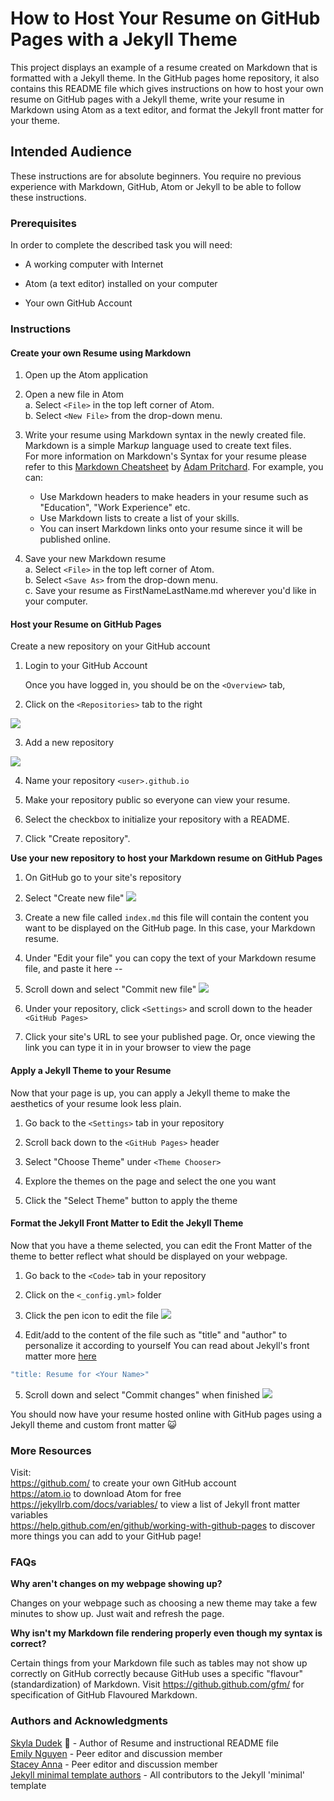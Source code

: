 # How to Host Your Resume on GitHub Pages with a Jekyll Theme

This project displays an example of a resume created on Markdown that is formatted with a Jekyll theme. In the GitHub pages home repository, it also contains this README file which gives instructions on how to host your own resume on GitHub pages with a Jekyll theme, write your resume in Markdown using Atom as a text editor, and format the Jekyll front matter for your theme.  

## Intended Audience

These instructions are for absolute beginners. You require no previous experience with Markdown, GitHub, Atom or Jekyll to be able to follow these instructions. 

### Prerequisites
In order to complete the described task you will need:

*   A working computer with Internet 

*   Atom (a text editor) installed on your computer

*   Your own GitHub Account 

### Instructions
#### Create your own Resume using Markdown

1. Open up the Atom application

2. Open a new file in Atom  
  a. Select `<File>` in the top left corner of Atom.      
  b. Select `<New File>` from the drop-down menu.   
  
3. Write your resume using Markdown syntax in the newly created file.   
    Markdown is a simple Mark*up* language used to create text files.  
    For more information on Markdown's Syntax for your resume please refer to this [Markdown Cheatsheet](https://github.com/adam-p/markdown-here/wiki/Markdown-Cheatsheet) by [Adam Pritchard](https://github.com/adam-p). For example, you can:
    * Use Markdown headers to make headers in your resume such as "Education", "Work Experience" etc.
    * Use Markdown lists to create a list of your skills.
    * You can insert Markdown links onto your resume since it will be published online.

4. Save your new Markdown resume   
  a. Select `<File>` in the top left corner of Atom.   
  b. Select `<Save As>` from the drop-down menu.     
  c. Save your resume as FirstNameLastName.md wherever you'd like in your computer.

#### Host your Resume on GitHub Pages
Create a new repository on your GitHub account
1. Login to your GitHub Account            

   Once you have logged in, you should be on the `<Overview>` tab,    
  
2. Click on the `<Repositories>` tab to the right      

![](https://github.com/skyladudek/skyladudek.github.io/blob/master/images/Repositories.png)

3. Add a new repository

![](https://github.com/skyladudek/skyladudek.github.io/blob/master/images/New.png)

4. Name your repository `<user>.github.io` 

5. Make your repository public so everyone can view your resume.

6. Select the checkbox to initialize your repository with a README.

7. Click "Create repository".

**Use your new repository to host your Markdown resume on GitHub Pages**
1. On GitHub go to your site's repository

2. Select "Create new file" 
![](https://github.com/skyladudek/skyladudek.github.io/blob/master/images/Create%20new.png)

3. Create a new file called `index.md` this file will contain the content you want to be displayed on 
   the GitHub page. In this case, your Markdown resume. 

4. Under "Edit your file" you can copy the text of your Markdown resume file, and paste it here --

5. Scroll down and select "Commit new file" 
![](https://github.com/skyladudek/skyladudek.github.io/blob/master/images/Commit%20new.png)

6. Under your repository, click `<Settings>` and scroll down to the header `<GitHub Pages>`

7. Click your site's URL to see your published page. Or, once viewing the link you can type it in in your browser to view the page

#### Apply a Jekyll Theme to your Resume
Now that your page is up, you can apply a Jekyll theme to make the aesthetics of your resume look less plain.

1. Go back to the `<Settings>` tab in your repository

2. Scroll back down to the `<GitHub Pages>` header 

3. Select "Choose Theme" under `<Theme Chooser>` 
  
4. Explore the themes on the page and select the one you want

5. Click the "Select Theme" button to apply the theme 

#### Format the Jekyll Front Matter to Edit the Jekyll Theme
Now that you have a theme selected, you can edit the Front Matter of the theme to 
better reflect what should be displayed on your webpage.

1. Go back to the `<Code>` tab in your repository

2. Click on the `<_config.yml>` folder

3. Click the pen icon to edit the file 
![](https://github.com/skyladudek/skyladudek.github.io/blob/master/images/Pen.png)

4. Edit/add to the content of the file such as "title" and "author" to personalize it according to yourself
   You can read about Jekyll's front matter more [here](https://jekyllrb.com/docs/front-matter/)
```javascript
"title: Resume for <Your Name>"
```
5. Scroll down and select "Commit changes" when finished 
![](https://github.com/skyladudek/skyladudek.github.io/blob/master/images/Commit%20changes.png)

You should now have your resume hosted online with GitHub pages using a Jekyll theme and custom front matter :smiley_cat:
### More Resources
Visit:  
https://github.com/ to create your own GitHub account  
https://atom.io to download Atom for free  
https://jekyllrb.com/docs/variables/ to view a list of Jekyll front matter variables  
https://help.github.com/en/github/working-with-github-pages to discover more things you can add to your GitHub page!  

### FAQs 
**Why aren't changes on my webpage showing up?**

Changes on your webpage such as choosing a new theme may take a few minutes to 
show up. Just wait and refresh the page.

**Why isn't my Markdown file rendering properly even though my syntax is correct?**

Certain things from your Markdown file such as tables may not show up correctly 
on GitHub correctly because GitHub uses a specific "flavour" (standardization) of
Markdown. Visit https://github.github.com/gfm/ for specification of GitHub 
Flavoured Markdown. 

### Authors and Acknowledgments
[Skyla Dudek](https://github.com/skyladudek) :mushroom: - Author of Resume and instructional README file  
[Emily Nguyen]() - Peer editor and discussion member  
[Stacey Anna]() - Peer editor and discussion member  
[Jekyll minimal template authors](https://github.com/pages-themes/minimal) - All contributors to the Jekyll 'minimal' template
